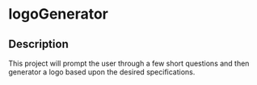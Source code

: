 # logoGenerator

## Description

This project will prompt the user through a few short questions and then generator a logo based upon the desired specifications. 
